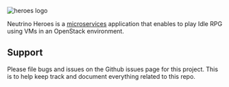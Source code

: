 ![heroes logo](https://raw.githubusercontent.com/VxRackNeutrino/Hero/develop/documentation/images/heroes.png)

Neutrino Heroes is a [microservices](http://en.wikipedia.org/wiki/Microservices) application that enables to play Idle RPG using VMs in an OpenStack environment.

## Support

Please file bugs and issues on the Github issues page for this project. This is to help keep track and document everything related to this repo.
